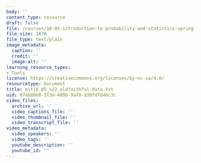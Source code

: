 ```yaml
---
body: ''
content_type: resource
draft: false
file: /courses/18-05-introduction-to-probability-and-statistics-spring-2022/mit18_05_s22_oldfaithful-data.txt
file_size: 1870
file_type: text/plain
image_metadata:
  caption: ''
  credit: ''
  image-alt: ''
learning_resource_types:
- Tools
license: https://creativecommons.org/licenses/by-nc-sa/4.0/
resourcetype: Document
title: mit18_05_s22_oldfaithful-data.txt
uid: 87eb8868-3f3e-489b-9af9-a30fdfd4bc3c
video_files:
  archive_url: ''
  video_captions_file: ''
  video_thumbnail_file: ''
  video_transcript_file: ''
video_metadata:
  video_speakers: ''
  video_tags: ''
  youtube_description: ''
  youtube_id: ''
---
```

